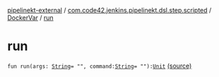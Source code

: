[pipelinekt-external](../../index.md) / [com.code42.jenkins.pipelinekt.dsl.step.scripted](../index.md) / [DockerVar](index.md) / [run](./run.md)

# run

`fun run(args: `[`String`](https://kotlinlang.org/api/latest/jvm/stdlib/kotlin/-string/index.html)` = "", command: `[`String`](https://kotlinlang.org/api/latest/jvm/stdlib/kotlin/-string/index.html)` = ""): `[`Unit`](https://kotlinlang.org/api/latest/jvm/stdlib/kotlin/-unit/index.html) [(source)](https://github.com/code42/pipelinekt/tree/master/dsl/src/main/kotlin/com/code42/jenkins/pipelinekt/dsl/step/scripted/DockerDsl.kt#L33)